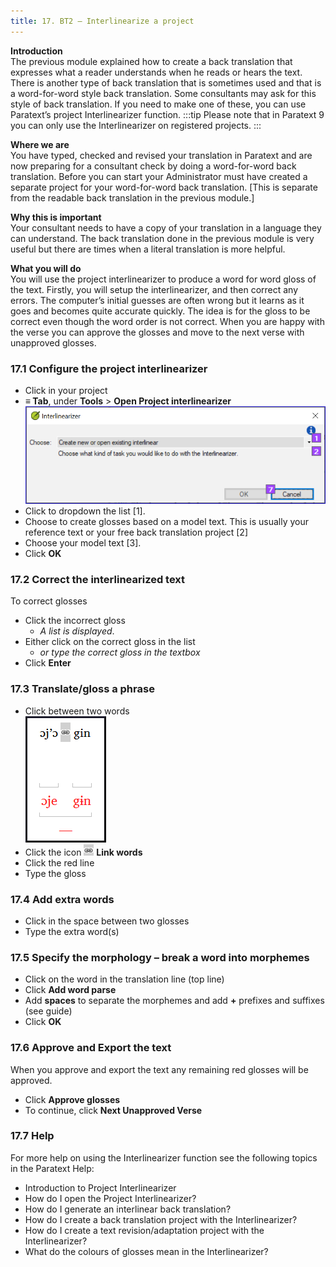 ```yaml
---
title: 17. BT2 – Interlinearize a project
---
```

**Introduction**  
The previous module explained how to create a back translation that expresses what a reader understands when he reads or hears the text. There is another type of back translation that is sometimes used and that is a word-for-word style back translation. Some consultants may ask for this style of back translation. If you need to make one of these, you can use Paratext’s project Interlinearizer function.
:::tip
Please note that in Paratext 9 you can only use the Interlinearizer on registered projects.
:::

**Where we are**  
You have typed, checked and revised your translation in Paratext and are now preparing for a consultant check by doing a word-for-word back translation. Before you can start your Administrator must have created a separate project for your word-for-word back translation. [This is separate from the readable back translation in the previous module.]

**Why this is important**  
Your consultant needs to have a copy of your translation in a language they can understand. The back translation done in the previous module is very useful but there are times when a literal translation is more helpful.

**What you will do**  
You will use the project interlinearizer to produce a word for word gloss of the text. Firstly, you will setup the interlinearizer, and then correct any errors. The computer’s initial guesses are often wrong but it learns as it goes and becomes quite accurate quickly. The idea is for the gloss to be correct even though the word order is not correct. When you are happy with the verse you can approve the glosses and move to the next verse with unapproved glosses.

### 17.1 Configure the project interlinearizer
-  Click in your project
-  **≡ Tab**, under **Tools** \> **Open Project interlinearizer**  
    ![](../media/0cdbacaf0e304e0ef379020f2dcaba2f.png)
-  Click to dropdown the list [1].
-  Choose to create glosses based on a model text. This is usually your reference text or your free back translation project [2]
-  Choose your model text [3].
-  Click **OK**

### 17.2 Correct the interlinearized text
To correct glosses

-  Click the incorrect gloss
    -  *A list is displayed*.
-  Either click on the correct gloss in the list
    -  *or type the correct gloss in the textbox*
-  Click **Enter**

### 17.3 Translate/gloss a phrase
-  Click between two words  
    ![](../media/c7cf4653e0b4137dd58f81dcc3f0597e.png)
-  Click the icon ![](../media/6ccaf79317765c5710750461a4b36f2d.png) **Link words**
-  Click the red line
-  Type the gloss

### 17.4 Add extra words
-  Click in the space between two glosses
-  Type the extra word(s)

### 17.5 Specify the morphology – break a word into morphemes
-  Click on the word in the translation line (top line)
-  Click **Add word parse** 
-  Add **spaces** to separate the morphemes and add **+** prefixes and suffixes (see guide)
-  Click **OK**

### 17.6 Approve and Export the text
When you approve and export the text any remaining red glosses will be approved.

-  Click **Approve glosses**
-  To continue, click **Next Unapproved Verse**

### 17.7 Help
For more help on using the Interlinearizer function see the following topics in the Paratext Help:

-  Introduction to Project Interlinearizer
-  How do I open the Project Interlinearizer?
-  How do I generate an interlinear back translation?
-  How do I create a back translation project with the Interlinearizer?
-  How do I create a text revision/adaptation project with the Interlinearizer?
-  What do the colours of glosses mean in the Interlinearizer?
